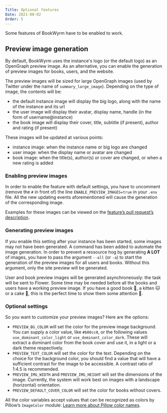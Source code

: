 ```yaml
---
Title: Optional features
Date: 2021-08-02
Order: 5
---
```


Some features of BookWyrm have to be enabled to work.

## Preview image generation

By default, BookWyrm uses the instance's logo (or the default logo) as an OpenGraph preview image. As an alternative, you can enable the generation of preview images for books, users, and the website.

The preview images will be sized for large OpenGraph images (used by Twitter under the name of `summary_large_image`). Depending on the type of image, the contents will be:

- the default instance image will display the big logo, along with the name of the instance and its url
- the user image will display their avatar, display name, handle (in the form of username@instance)
- the book image will display their cover, title, subtitle (if present), author and rating (if present)

These images will be updated at various points:

- instance image: when the instance name or big logo are changed
- user image: when the display name or avatar are changed
- book image: when the title(s), author(s) or cover are changed, or when a new rating is added

### Enabling preview images

In order to enable the feature with default settings, you have to uncomment (remove the `#` in front of) the line `ENABLE_PREVIEW_IMAGES=true` in your `.env` file. All the new updating events aforementioned will cause the generation of the corresponding image.

Examples for these images can be viewed on the [feature’s pull request’s description](https://github.com/bookwyrm-social/bookwyrm/pull/1142#pullrequest-651683886-permalink).

### Generating preview images

If you enable this setting after your instance has been started, some images may not have been generated. A command has been added to automate the image generation. In order to prevent a ressource hog by generating **A LOT** of images, you have to pass the argument `--all` (or `-a`) to start the generation of the preview images for all users and books. Without this argument, only the site preview will be generated.

User and book preview images will be generated asynchroneously: the task will be sent to Flower. Some time may be needed before all the books and users have a working preview image. If you have a good book 📖, a kitten 🐱 or a cake 🍰, this is the perfect time to show them some attention 💖.

### Optional settings

So you want to customize your preview images? Here are the options:

- `PREVIEW_BG_COLOR` will set the color for the preview image background. You can supply a color value, like `#b00cc0`, or the following values `use_dominant_color_light` or `use_dominant_color_dark`. These will extract a dominant color from the book cover and use it, in a light or a dark theme respectively.
- `PREVIEW_TEXT_COLOR` will set the color for the text. Depending on the choice for the background color, you should find a value that will have a sufficient contrast for the image to be accessible. A contrast ratio of 1:4.5 is recommended.
- `PREVIEW_IMG_WIDTH` and `PREVIEW_IMG_HEIGHT` will set the dimensions of the image. Currently, the system will work best on images with a landscape (horizontal) orientation.
- `PREVIEW_DEFAULT_COVER_COLOR` will set the color for books without covers.

All the color variables accept values that can be recognized as colors by Pillow’s `ImageColor` module: [Learn more about Pillow color names](https://pillow.readthedocs.io/en/stable/reference/ImageColor.html#color-names).
